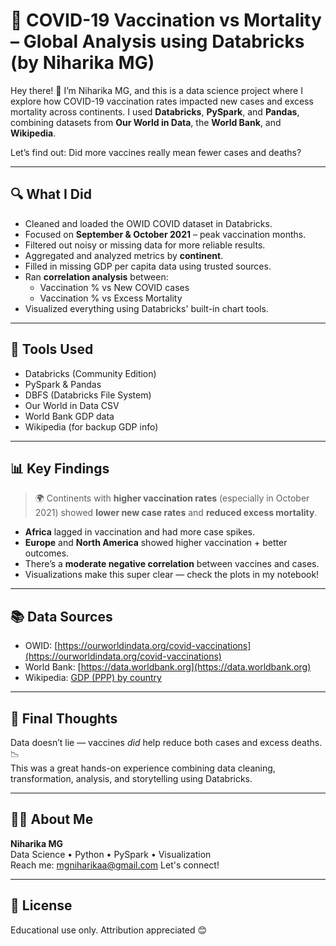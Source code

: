 # 🦠 COVID-19 Vaccination vs Mortality – Global Analysis using Databricks (by Niharika MG)

Hey there! 👋 I’m Niharika MG, and this is a data science project where I explore how COVID-19 vaccination rates impacted new cases and excess mortality across continents. I used **Databricks**, **PySpark**, and **Pandas**, combining datasets from **Our World in Data**, the **World Bank**, and **Wikipedia**.

Let’s find out: Did more vaccines really mean fewer cases and deaths?

---

## 🔍 What I Did

- Cleaned and loaded the OWID COVID dataset in Databricks.
- Focused on **September & October 2021** – peak vaccination months.
- Filtered out noisy or missing data for more reliable results.
- Aggregated and analyzed metrics by **continent**.
- Filled in missing GDP per capita data using trusted sources.
- Ran **correlation analysis** between:
  - Vaccination % vs New COVID cases  
  - Vaccination % vs Excess Mortality
- Visualized everything using Databricks' built-in chart tools.

---

## 🧪 Tools Used

- Databricks (Community Edition)
- PySpark & Pandas
- DBFS (Databricks File System)
- Our World in Data CSV
- World Bank GDP data
- Wikipedia (for backup GDP info)

---

## 📊 Key Findings

> 🌍 Continents with **higher vaccination rates** (especially in October 2021) showed **lower new case rates** and **reduced excess mortality**.

- **Africa** lagged in vaccination and had more case spikes.
- **Europe** and **North America** showed higher vaccination + better outcomes.
- There’s a **moderate negative correlation** between vaccines and cases.
- Visualizations make this super clear — check the plots in my notebook!

---

## 📚 Data Sources

- OWID: [https://ourworldindata.org/covid-vaccinations](https://ourworldindata.org/covid-vaccinations)
- World Bank: [https://data.worldbank.org](https://data.worldbank.org)
- Wikipedia: [GDP (PPP) by country](https://en.wikipedia.org/wiki/List_of_countries_by_GDP_(PPP)_per_capita)

---

## 📝 Final Thoughts

Data doesn’t lie — vaccines *did* help reduce both cases and excess deaths. 📉  
This was a great hands-on experience combining data cleaning, transformation, analysis, and storytelling using Databricks.

---

## 🙋‍♀️ About Me

**Niharika MG**  
Data Science • Python • PySpark • Visualization  
Reach me: mgniharikaa@gmail.com
Let's connect!

---

## 🛑 License

Educational use only. Attribution appreciated 😊
